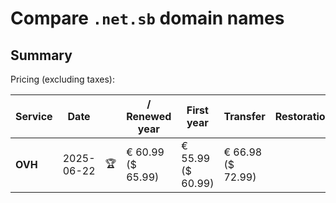 # Compare `.net.sb` domain names

## Summary

Pricing (excluding taxes):

| Service | Date |  | / Renewed year | First year | Transfer | Restoration |
|--|--|--|--|--|--|--|
| **OVH** | 2025-06-22 | 🏆 | € 60.99<br>($ 65.99) | € 55.99<br>($ 60.99) | € 66.98<br>($ 72.99) |  |
